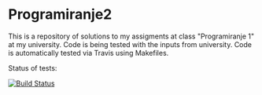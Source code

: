 # Programiranje2



This is a repository of solutions to my assigments at class "Programiranje 1" at my university.
Code is being tested with the inputs from university.
Code is automatically tested via Travis using Makefiles.




Status of tests:

[![Build Status](https://travis-ci.org/Meemaw/Programiranje2.svg?branch=master)](https://travis-ci.org/Meemaw/Programiranje2)

